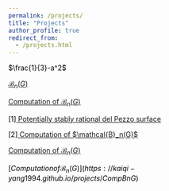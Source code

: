 ```yaml
---
permalink: /projects/
title: "Projects"
author_profile: true
redirect_from: 
  - /projects.html
---
```

$\frac{1}{3}-a^2$

[$\mathcal{B}_n(G)$](https://kaiqi-yang1994.github.io/projects/CompBnG)

[Computation of $\mathcal{B}_n(G)$](https://kaiqi-yang1994.github.io/projects/CompBnG)

<BODY>
<body text="black"
	LINK="blue">
<p>
[1]<a href = "https://cims.nyu.edu/~tschinke/papers/yuri/18h1dp/magma/">
Potentially stably rational del Pezzo surface</a>
</p>
<p>
[2]<a href = "https://kaiqi-yang1994.github.io/projects/CompBnG">
Computation of $\mathcal{B}_n(G)$</a>
</p>
	
[Computation of $\mathcal{B}_n(G)$](https://kaiqi-yang1994.github.io/projects/CompBnG)

$[Computation of \mathcal{B}_n(G)](https://kaiqi-yang1994.github.io/projects/CompBnG)$

	
	
